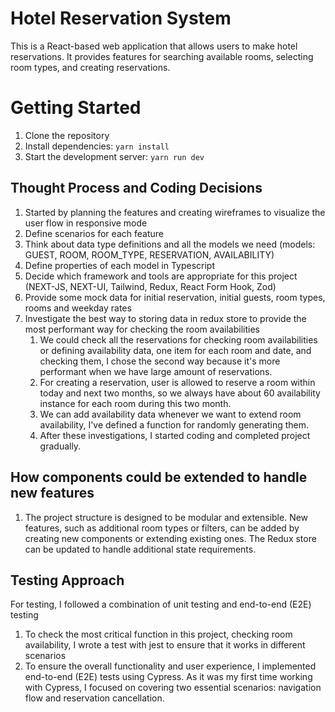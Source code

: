 # Hotel Reservation System

This is a React-based web application that allows users to make hotel reservations. It provides features for searching
available rooms, selecting room types, and creating reservations.

# Getting Started

1. Clone the repository
2. Install dependencies: `yarn install`
3. Start the development server: `yarn run dev`

## Thought Process and Coding Decisions

1. Started by planning the features and creating wireframes to visualize the user flow in responsive mode
2. Define scenarios for each feature
3. Think about data type definitions and all the models we need (models: GUEST, ROOM, ROOM_TYPE, RESERVATION,
   AVAILABILITY)
4. Define properties of each model in Typescript
5. Decide which framework and tools are appropriate for this project (NEXT-JS, NEXT-UI, Tailwind, Redux, React Form
   Hook,
   Zod)
6. Provide some mock data for initial reservation, initial guests, room types, rooms and weekday rates
7. Investigate the best way to storing data in redux store to provide the most performant way for checking the room
   availabilities
    1. We could check all the reservations for checking room availabilities or defining availability data, one item for
       each
       room and date,
       and checking them, I chose the second way because it's more performant when we have large amount of reservations.
    2. For creating a reservation, user is allowed to reserve a room within today and next two months, so we always have
       about 60 availability instance for each room during this two month.
    3. We can add availability data whenever we want to extend room availability, I've defined a function for randomly
       generating them.
    4. After these investigations, I started coding and completed project gradually.

## How components could be extended to handle new features

1. The project structure is designed to be modular and extensible. New features, such as additional room types or
   filters, can be added by creating new components or extending existing ones. The Redux store can be updated to handle
   additional state requirements.

## Testing Approach

For testing, I followed a combination of unit testing and end-to-end (E2E) testing

1. To check the most critical function in this project, checking room availability, I wrote a test with jest to
   ensure that it works in different scenarios
2. To ensure the overall functionality and user experience, I implemented end-to-end (E2E) tests using Cypress. As it
   was my first time working with Cypress, I focused on covering two essential scenarios: navigation flow and
   reservation cancellation.
